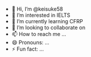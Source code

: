 - 👋 Hi, I’m @keisuke58
- 👀 I’m interested in IELTS
- 🌱 I’m currently learning CFRP
- 💞️ I’m looking to collaborate on 
- 📫 How to reach me ...
- 😄 Pronouns: ...
- ⚡ Fun fact: ...

<!---
keisuke58/keisuke58 is a ✨ special ✨ repository because its `README.md` (this file) appears on your GitHub profile.
You can click the Preview link to take a look at your changes.
--->
